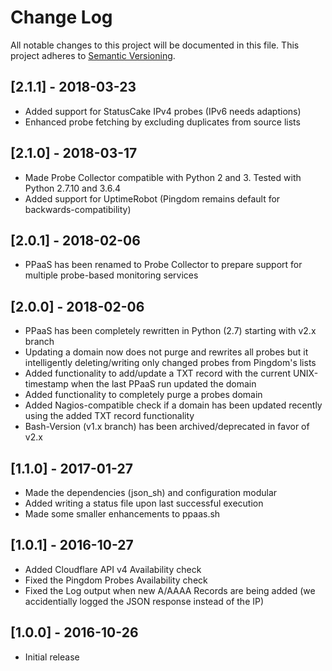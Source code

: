 # Change Log
All notable changes to this project will be documented in this file.
This project adheres to [Semantic Versioning](http://semver.org/).

## [2.1.1] - 2018-03-23
- Added support for StatusCake IPv4 probes (IPv6 needs adaptions)
- Enhanced probe fetching by excluding duplicates from source lists

## [2.1.0] - 2018-03-17
- Made Probe Collector compatible with Python 2 and 3. Tested with Python 2.7.10 and 3.6.4
- Added support for UptimeRobot (Pingdom remains default for backwards-compatibility)

## [2.0.1] - 2018-02-06
- PPaaS has been renamed to Probe Collector to prepare support for multiple probe-based monitoring services

## [2.0.0] - 2018-02-06
- PPaaS has been completely rewritten in Python (2.7) starting with v2.x branch
- Updating a domain now does not purge and rewrites all probes but it intelligently deleting/writing only changed probes from Pingdom's lists
- Added functionality to add/update a TXT record with the current UNIX-timestamp when the last PPaaS run updated the domain
- Added functionality to completely purge a probes domain
- Added Nagios-compatible check if a domain has been updated recently using the added TXT record functionality
- Bash-Version (v1.x branch) has been archived/deprecated in favor of v2.x

## [1.1.0] - 2017-01-27
- Made the dependencies (json_sh) and configuration modular
- Added writing a status file upon last successful execution
- Made some smaller enhancements to ppaas.sh

## [1.0.1] - 2016-10-27
- Added Cloudflare API v4 Availability check
- Fixed the Pingdom Probes Availability check
- Fixed the Log output when new A/AAAA Records are being added (we accidentially logged the JSON response instead of the IP)

## [1.0.0] - 2016-10-26
- Initial release
